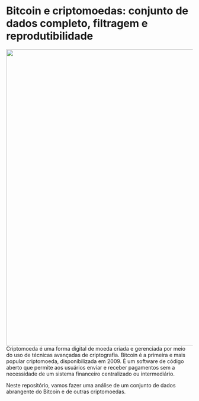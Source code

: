 # Bitcoin e criptomoedas: conjunto de dados completo, filtragem e reprodutibilidade
<center>
<img src="https://s2.glbimg.com/CtrKOIyvw0pXI-77wYjs37u3u1A=/0x0:695x417/984x0/smart/filters:strip_icc()/i.s3.glbimg.com/v1/AUTH_08fbf48bc0524877943fe86e43087e7a/internal_photos/bs/2021/S/r/Ie7JMwRX6ANVxqKxXAIQ/2017-12-07-bitcoin.jpg" style="width:800px"> <br> 
</center>
Criptomoeda é uma forma digital de moeda criada e gerenciada por meio do uso de técnicas avançadas de criptografia. Bitcoin é a primeira e mais popular criptomoeda, disponibilizada em 2009. É um software de código aberto que permite aos usuários enviar e receber pagamentos sem a necessidade de um sistema financeiro centralizado ou intermediário.

Neste repositório, vamos fazer uma análise de um conjunto de dados abrangente do Bitcoin e de outras criptomoedas.
